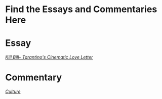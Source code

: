 # Find the Essays and Commentaries Here

# Essay

*[Kill Bill- Tarantino's Cinematic Love Letter](https://gist.github.com/heyygarvit/3f4b92a0a7634ce9816963e48a1fe786)*




# Commentary 

*[Culture](https://gist.github.com/heyygarvit/6c171ceeeb3a638cc88cf204c9a3c93d)*
